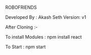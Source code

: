 ROBOFRIENDS 

Developed By : Akash Seth
Version: v1

After Cloning :-

To install Modules :
npm install react
  
To Start :
npm start
